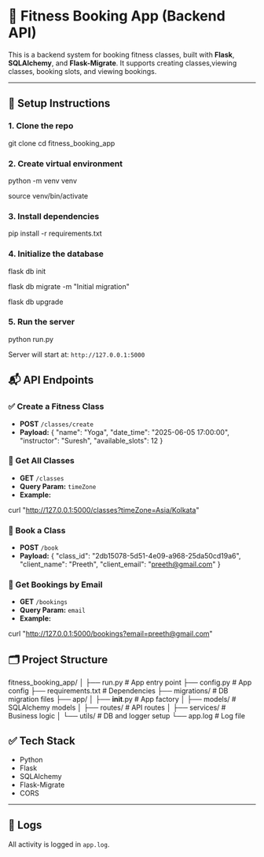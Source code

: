 # 🧘 Fitness Booking App (Backend API)

This is a backend system for booking fitness classes, built with **Flask**, **SQLAlchemy**, and **Flask-Migrate**. It supports creating classes,viewing classes, booking slots, and viewing bookings.

---

## 🚀 Setup Instructions

### 1. Clone the repo

git clone <repo-url>
cd fitness_booking_app

### 2. Create virtual environment

python -m venv venv

source venv/bin/activate

### 3. Install dependencies

pip install -r requirements.txt

### 4. Initialize the database

flask db init

flask db migrate -m "Initial migration"

flask db upgrade

### 5. Run the server

python run.py

Server will start at: `http://127.0.0.1:5000`

## 📬 API Endpoints

### ✅ Create a Fitness Class
- **POST** `/classes/create`
- **Payload:**
{
  "name": "Yoga",
  "date_time": "2025-06-05 17:00:00",
  "instructor": "Suresh",
  "available_slots": 12
}

### 📅 Get All Classes
- **GET** `/classes`
- **Query Param:** `timeZone`
- **Example:**
  
curl "http://127.0.0.1:5000/classes?timeZone=Asia/Kolkata"

### 📝 Book a Class
- **POST** `/book`
- **Payload:**
{
  "class_id": "2db15078-5d51-4e09-a968-25da50cd19a6",
  "client_name": "Preeth",
  "client_email": "preeth@gmail.com"
}

### 📄 Get Bookings by Email
- **GET** `/bookings`
- **Query Param:** `email`
- **Example:**
  
curl "http://127.0.0.1:5000/bookings?email=preeth@gmail.com"

## 🗂️ Project Structure

fitness_booking_app/
│
├── run.py            # App entry point
├── config.py         # App config
├── requirements.txt  # Dependencies
├── migrations/       # DB migration files
├── app/
│   ├── __init__.py       # App factory
│   ├── models/           # SQLAlchemy models
│   ├── routes/           # API routes
│   ├── services/         # Business logic
│   └── utils/            # DB and logger setup
└── app.log           # Log file

## ✅ Tech Stack

- Python
- Flask
- SQLAlchemy
- Flask-Migrate
- CORS

---

## 📝 Logs

All activity is logged in `app.log`.
